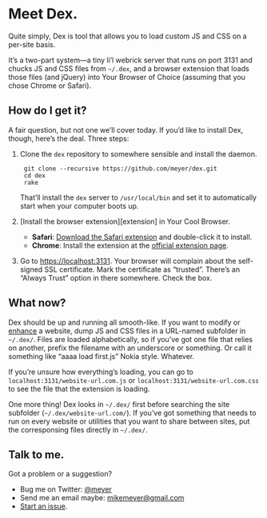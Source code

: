 # Meet Dex.

Quite simply, Dex is tool that allows you to load custom JS
and CSS on a per-site basis.

It’s a two-part system—a tiny li’l webrick server that runs on port
3131 and chucks JS and CSS files from `~/.dex`, and a browser extension that
loads those files (and jQuery) into Your Browser of Choice (assuming that you
chose Chrome or Safari).

## How do I get it?

A fair question, but not one we’ll cover today. If you’d like to install Dex,
though, here’s the deal. Three steps:

1. Clone the `dex` repository to somewhere sensible and install the daemon.

		git clone --recursive https://github.com/meyer/dex.git
		cd dex
		rake

	That’ll install the `dex` server to `/usr/local/bin` and set it to
	automatically start when your computer boots up.

2. [Install the browser extension][extension] in Your Cool Browser.
	* **Safari**: [Download the Safari extension][safariextz] and double-click
		it to install.
	* **Chrome**: Install the extension at the [official extension page][crx].

3. Go to [https://localhost:3131][dexurl]. Your browser will complain about the
	self-signed SSL certificate. Mark the certificate as “trusted”. There’s an
	“Always Trust” option in there somewhere. Check the box.

## What now?

Dex should be up and running all smooth-like. If you want to modify or
[enhance][] a website, dump JS and CSS files in a URL-named subfolder in
`~/.dex/`. Files are loaded alphabetically, so if you’ve got
one file that relies on another, prefix the filename with an underscore or
something. Or call it something like “aaaa load first.js” Nokia style. Whatever.

If you’re unsure how everything’s loading, you can go to
`localhost:3131/website-url.com.js` or `localhost:3131/website-url.com.css` to
see the file that the extension is loading.

One more thing! Dex looks in `~/.dex/` first before searching the site subfolder
(`~/.dex/website-url.com/`). If you’ve got something that needs to run on every
website or utilities that you want to share between sites, put the corresponsing
files directly in `~/.dex/`.

## Talk to me.
Got a problem or a suggestion?

* Bug me on Twitter: [@meyer][]
* Send me an email maybe: [mikemeyer@gmail.com][]
* [Start an issue][issues].

[crx]: https://chrome.google.com/webstore/detail/dex/djkimknbcjbgnocjbbmliklifoflmfah
[safariextz]: https://github.com/meyer/dex/raw/master/extensions/dex-1.0.1.safariextz
[dexurl]: https://localhost:3131
[enhance]: http://youtu.be/KiqkclCJsZs
[@meyer]: http://twitter.com/meyer
[mikemeyer@gmail.com]: mailto:mikemeyer@gmail.com
[issues]: https://github.com/meyer/dex/issues